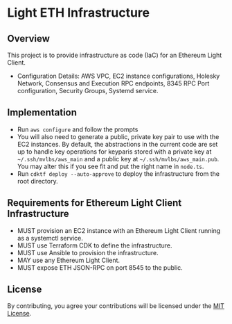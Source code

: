 # Light ETH Infrastructure 

## Overview
This project is to provide infrastructure as code (IaC) for an Ethereum Light Client.

- Configuration Details: AWS VPC, EC2 instance configurations, Holesky Network, Consensus and Execution RPC endpoints, 8345 RPC Port configuration, Security Groups, Systemd service.

## Implementation
- Run `aws configure` and follow the prompts
- You will also need to generate a public, private key pair to use with the EC2 instances. By default, the abstractions in the current code are set up to handle key operations for keyparis stored with a private key at `~/.ssh/mvlbs/aws_main` and a public key at `~/.ssh/mvlbs/aws_main.pub`. You may alter this if you see fit and put the right name in `node.ts`.
- Run `cdktf deploy --auto-approve` to deploy the infrastructure from the root directory.

## Requirements for Ethereum Light Client Infrastructure
- MUST provision an EC2 instance with an Ethereum Light Client running as a systemctl service.
- MUST use Terraform CDK to define the infrastructure.
- MUST use Ansible to provision the infrastructure.
- MAY use any Ethereum Light Client.
- MUST expose ETH JSON-RPC on port 8545 to the public.

## License
By contributing, you agree your contributions will be licensed under the [MIT License](link-to-license).
